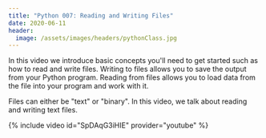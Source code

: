 ```yaml
---
title: "Python 007: Reading and Writing Files"
date: 2020-06-11
header:
  image: /assets/images/headers/pythonClass.jpg
---
```


In this video we introduce basic concepts you'll need to get started such as how to read and write files. Writing to files allows you to save the output from your Python program. Reading from files allows you to load data from the file into your program and work with it.

Files can either be "text" or "binary". In this video, we talk about reading and writing text files.

{% include video id="SpDAqG3iHIE" provider="youtube" %}